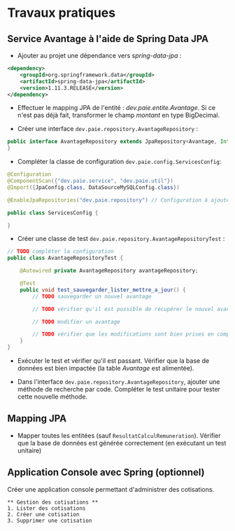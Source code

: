 # Travaux pratiques

## Service Avantage à l'aide de Spring Data JPA

* Ajouter au projet une dépendance vers _spring-data-jpa_ :

```xml
<dependency>
	<groupId>org.springframework.data</groupId>
	<artifactId>spring-data-jpa</artifactId>
	<version>1.11.3.RELEASE</version>
</dependency>
```

* Effectuer le mapping JPA de l'entité : _dev.paie.entite.Avantage_. Si ce n'est pas déjà fait, transformer le champ _montant_ en type BigDecimal.

* Créer une interface `dev.paie.repository.AvantageRepository` :

```java
public interface AvantageRepository extends JpaRepository<Avantage, Integer> {
}
```

* Compléter la classe de configuration `dev.paie.config.ServicesConfig`:


```java
@Configuration
@ComponentScan({"dev.paie.service", "dev.paie.util"})
@Import({JpaConfig.class, DataSourceMySQLConfig.class})

@EnableJpaRepositories("dev.paie.repository") // Configuration à ajouter.

public class ServicesConfig {

}
```

* Créer une classe de test `dev.paie.repository.AvantageRepositoryTest` :


```java
// TODO compléter la configuration
public class AvantageRepositoryTest {

	@Autowired private AvantageRepository avantageRepository;

	@Test
	public void test_sauvegarder_lister_mettre_a_jour() {
		// TODO sauvegarder un nouvel avantage

		// TODO vérifier qu'il est possible de récupérer le nouvel avantage via la méthode findOne

		// TODO modifier un avantage

		// TODO vérifier que les modifications sont bien prises en compte via la méthode findOne
	}
}
```

* Exécuter le test et vérifier qu'il est passant.
Vérifier que la base de données est bien impactée (la table _Avantage_ est alimentée).

* Dans l'interface `dev.paie.repository.AvantageRepository`, ajouter une méthode de recherche par code. Compléter le test unitaire pour tester cette nouvelle méthode. 

## Mapping JPA

* Mapper toutes les entitées (sauf `ResultatCalculRemuneration`).
Vérifier que la base de données est générée correctement (en exécutant un test unitaire)

## Application Console avec Spring (optionnel)

Créer une application console permettant d'administrer des cotisations.

```
** Gestion des cotisations **
1. Lister des cotisations
2. Créer une cotisation
3. Supprimer une cotisation
```